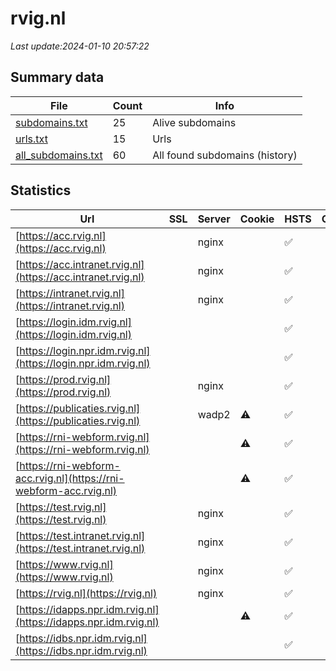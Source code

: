 # rvig.nl
*Last update:2024-01-10 20:57:22*
## Summary data
| File       | Count | Info |
|------------|-------|------|
|[subdomains.txt](/data/rvig/subdomains.txt)|25|Alive subdomains|
|[urls.txt](/data/rvig/urls.txt)|15|Urls|
|[all_subdomains.txt](/data/rvig/all_subdomains.txt)|60|All found subdomains (history)|
## Statistics
| Url | SSL | Server | Cookie | HSTS | CSP | XFO | XXP | RP | Tech |
|------------|-------|------|------|------|------|------|------|------|------|
|[https://acc.rvig.nl](https://acc.rvig.nl)| |nginx| |:white_check_mark: | | | | |:white_check_mark: |Basic HSTS Nginx|
|[https://acc.intranet.rvig.nl](https://acc.intranet.rvig.nl)| |nginx| |:white_check_mark: | | | | |:white_check_mark: |HSTS Nginx|
|[https://intranet.rvig.nl](https://intranet.rvig.nl)| |nginx| |:white_check_mark: | | | | |:white_check_mark: |HSTS Nginx|
|[https://login.idm.rvig.nl](https://login.idm.rvig.nl)| | | |:white_check_mark: | | |:white_check_mark: |:white_check_mark: |:white_check_mark: |HSTS Java|
|[https://login.npr.idm.rvig.nl](https://login.npr.idm.rvig.nl)| | | |:white_check_mark: | |:warning: |:white_check_mark: |:white_check_mark: |:white_check_mark: |HSTS Java|
|[https://prod.rvig.nl](https://prod.rvig.nl)| |nginx| |:white_check_mark: | |:warning: |:white_check_mark: |:white_check_mark: |:white_check_mark: |HSTS Nginx|
|[https://publicaties.rvig.nl](https://publicaties.rvig.nl)| |wadp2|:warning: |:white_check_mark: | |:warning: |:white_check_mark: |:white_check_mark: |:white_check_mark: |Apache Tomcat Green...|
|[https://rni-webform.rvig.nl](https://rni-webform.rvig.nl)| | |:warning: |:white_check_mark: | | | |:white_check_mark: |HSTS|
|[https://rni-webform-acc.rvig.nl](https://rni-webform-acc.rvig.nl)| | |:warning: |:white_check_mark: | | | | |:white_check_mark: |HSTS|
|[https://test.rvig.nl](https://test.rvig.nl)| |nginx| |:white_check_mark: | | | | |:white_check_mark: |Basic HSTS Nginx|
|[https://test.intranet.rvig.nl](https://test.intranet.rvig.nl)| |nginx| |:white_check_mark: | | | | |:white_check_mark: |HSTS Nginx|
|[https://www.rvig.nl](https://www.rvig.nl)| |nginx| |:white_check_mark: | |:warning: |:white_check_mark: |:white_check_mark: |:white_check_mark: |Drupal HSTS Nginx PH...|
|[https://rvig.nl](https://rvig.nl)| |nginx| |:white_check_mark: | |:warning: |:white_check_mark: |:white_check_mark: |:white_check_mark: |HSTS Nginx|
|[https://idapps.npr.idm.rvig.nl](https://idapps.npr.idm.rvig.nl)| | |:warning: |:white_check_mark: | | | | |:white_check_mark: |HSTS|
|[https://idbs.npr.idm.rvig.nl](https://idbs.npr.idm.rvig.nl)| | | |:white_check_mark: | | |:white_check_mark: |:white_check_mark: |:white_check_mark: |HSTS Java|